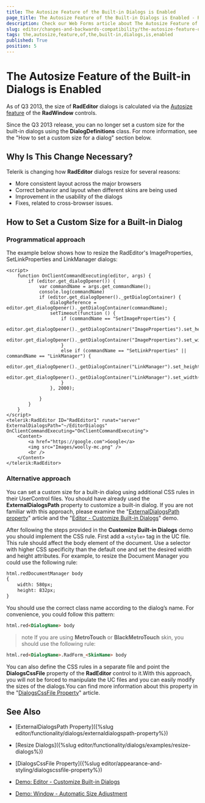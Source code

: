 ```yaml
---
title: The Autosize Feature of the Built-in Dialogs is Enabled
page_title: The Autosize Feature of the Built-in Dialogs is Enabled - RadEditor
description: Check our Web Forms article about The Autosize Feature of the Built-in Dialogs is Enabled.
slug: editor/changes-and-backwards-compatibility/the-autosize-feature-of-the-built-in-dialogs-is-enabled
tags: the,autosize,feature,of,the,built-in,dialogs,is,enabled
published: True
position: 5
---
```


# The Autosize Feature of the Built-in Dialogs is Enabled

As of Q3 2013, the size of **RadEditor** dialogs is calculated via the [Autosize feature](https://demos.telerik.com/aspnet-ajax/window/examples/autosize/defaultcs.aspx) of the **RadWindow** controls.

Since the Q3 2013 release, you can no longer set a custom size for the built-in dialogs using the **DialogDefinitions**	class. For more information, see the "How to set a custom size for a dialog" section below.

## Why Is This Change Necessary?

Telerik is changing how **RadEditor** dialogs resize for several reasons:

* More consistent layout across the major browsers
* Correct behavior and layout when different skins are being used
* Improvement in the usability of the dialogs
* Fixes, related to cross-browser issues.

## How to Set a Custom Size for a Built-in Dialog

### Programmatical approach

The example below shows how to resize the RadEditor's ImageProperties, SetLinkProperties and LinkManager dialogs:

````ASP.NET
<script> 
    function OnClientCommandExecuting(editor, args) {
        if (editor.get_dialogOpener()) {
            var commandName = args.get_commandName();
            console.log(commandName)
            if (editor.get_dialogOpener()._getDialogContainer) {
                dialogReference = editor.get_dialogOpener()._getDialogContainer(commandName);
                setTimeout(function () {
                    if (commandName == "SetImageProperties") {
                        editor.get_dialogOpener()._getDialogContainer("ImageProperties").set_height("600px");
                        editor.get_dialogOpener()._getDialogContainer("ImageProperties").set_width("550px");
                    }
                    else if (commandName == "SetLinkProperties" || commandName == "LinkManager") {
                        editor.get_dialogOpener()._getDialogContainer("LinkManager").set_height("600px");
                        editor.get_dialogOpener()._getDialogContainer("LinkManager").set_width("550px");
                    }
                }, 2000);

            }
        }
    }
</script>
<telerik:RadEditor ID="RadEditor1" runat="server" ExternalDialogsPath="~/EditorDialogs" OnClientCommandExecuting="OnClientCommandExecuting">
    <Content>
        <a href="https://google.com">Google</a>
        <img src="Images/woolly-mc.png" />
        <br />
    </Content>
</telerik:RadEditor>
````

### Alternative approach
You can set a custom size for a built-in dialog using additional CSS rules in their UserControl files. You should have already used the **ExternalDialogsPath** property to customize a built-in dialog. If you are not familiar with this approach, please examine the	"[ExternalDialogsPath property](https://www.telerik.com/help/aspnet-ajax/editor-externaldialogspath-property.html)" article and the "[Editor - Customize Built-in Dialogs](https://demos.telerik.com/aspnet-ajax/editor/examples/externaldialogspath/defaultcs.aspx)" demo.

After following the steps provided in the **Customize Built-in Dialogs** demo you should implement the CSS rule. First add a `<style>` tag in the UC file. This rule should affect the body element of the document. Use a selector with higher CSS specificity than the default one and set the desired width and height attributes. For example, to resize the Document Manager you could use the following rule:

````HTML
html.redDocumentManager body 
{
	width: 580px;
	height: 832px;
}
````

You should use the correct class name according to the dialog’s name. For convenience, you could follow this pattern:

````HTML
html.red<DialogName> body
````

>note If you are using **MetroTouch** or **BlackMetroTouch** skin, you should use the following rule:


````HTML
html.red<DialogName>.RadForm_<SkinName> body
````

You can also define the CSS rules in a separate file and point the **DialogsCssFile** property of the **RadEditor** control to it.With this approach, you will not be forced to manipulate the UC files and you can easily modify the sizes of the dialogs.You can find more information about this property in the "[DialogsCssFile Property](https://www.telerik.com/help/aspnet-ajax/editor-dialogscssfile.html)" article.

## See Also

 * [ExternalDialogsPath Property]({%slug editor/functionality/dialogs/externaldialogspath-property%})

 * [Resize Dialogs]({%slug editor/functionality/dialogs/examples/resize-dialogs%})

 * [DialogsCssFile Property]({%slug editor/appearance-and-styling/dialogscssfile-property%})

 * [Demo: Editor - Customize Built-in Dialogs](https://demos.telerik.com/aspnet-ajax/editor/examples/externaldialogspath/defaultcs.aspx)

 * [Demo: Window - Automatic Size Adjustment](https://demos.telerik.com/aspnet-ajax/window/examples/autosize/defaultcs.aspx)
